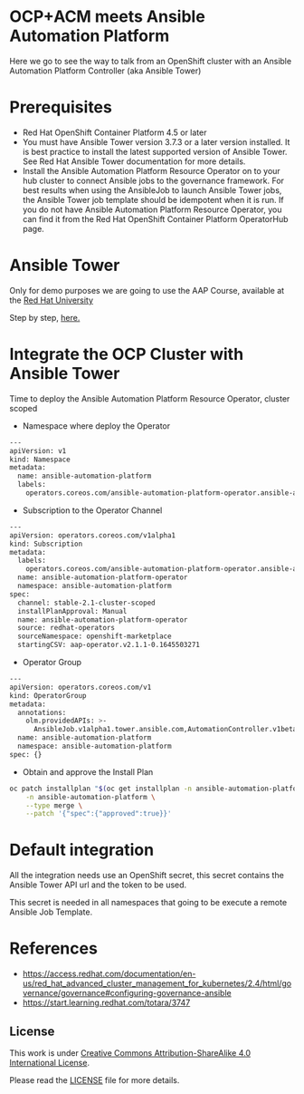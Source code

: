 # OCP+ACM meets Ansible Automation Platform

Here we go to see the way to talk from an OpenShift cluster with an Ansible Automation Platform Controller (aka Ansible Tower)

# Prerequisites
- Red Hat OpenShift Container Platform 4.5 or later
- You must have Ansible Tower version 3.7.3 or a later version installed. It is best practice to install the latest supported version of Ansible Tower. See Red Hat Ansible Tower documentation for more details.
- Install the Ansible Automation Platform Resource Operator on to your hub cluster to connect Ansible jobs to the governance framework. For best results when using the AnsibleJob to launch Ansible Tower jobs, the Ansible Tower job template should be idempotent when it is run. If you do not have Ansible Automation Platform Resource Operator, you can find it from the Red Hat OpenShift Container Platform OperatorHub page.

# Ansible Tower

Only for demo purposes we are going to use the AAP Course, available at the [Red Hat University](https://start.learning.redhat.com/totara/3747
)

Step by step, [here.](AnsibleTowerInstance.md)

# Integrate the OCP Cluster with Ansible Tower

Time to deploy the Ansible Automation Platform Resource Operator, cluster scoped

- Namespace where deploy the Operator
````bash
---
apiVersion: v1
kind: Namespace
metadata:
  name: ansible-automation-platform
  labels:
    operators.coreos.com/ansible-automation-platform-operator.ansible-automation-platfor: ''
````
- Subscription to the Operator Channel
````bash
---
apiVersion: operators.coreos.com/v1alpha1
kind: Subscription
metadata:
  labels:
    operators.coreos.com/ansible-automation-platform-operator.ansible-automation-platfor: ''
  name: ansible-automation-platform-operator
  namespace: ansible-automation-platform
spec:
  channel: stable-2.1-cluster-scoped
  installPlanApproval: Manual
  name: ansible-automation-platform-operator
  source: redhat-operators
  sourceNamespace: openshift-marketplace
  startingCSV: aap-operator.v2.1.1-0.1645503271
````
- Operator Group
````bash
---
apiVersion: operators.coreos.com/v1
kind: OperatorGroup
metadata:
  annotations:
    olm.providedAPIs: >-
      AnsibleJob.v1alpha1.tower.ansible.com,AutomationController.v1beta1.automationcontroller.ansible.com,AutomationControllerBackup.v1beta1.automationcontroller.ansible.com,AutomationControllerRestore.v1beta1.automationcontroller.ansible.com,AutomationHub.v1beta1.automationhub.ansible.com,AutomationHubBackup.v1beta1.automationhub.ansible.com,AutomationHubRestore.v1beta1.automationhub.ansible.com,JobTemplate.v1alpha1.tower.ansible.com
  name: ansible-automation-platform
  namespace: ansible-automation-platform
spec: {}
````
- Obtain and approve the Install Plan
````bash
oc patch installplan "$(oc get installplan -n ansible-automation-platform -o 'jsonpath={..metadata.name}')" \
    -n ansible-automation-platform \
    --type merge \
    --patch '{"spec":{"approved":true}}'
````

# Default integration

All the integration needs use an OpenShift secret, this secret contains the Ansible Tower API url and the token to be used.

This secret is needed in all namespaces that going to be execute a remote Ansible Job Template.

# References

- https://access.redhat.com/documentation/en-us/red_hat_advanced_cluster_management_for_kubernetes/2.4/html/governance/governance#configuring-governance-ansible
- https://start.learning.redhat.com/totara/3747

## License

This work is under [Creative Commons Attribution-ShareAlike 4.0 International License](http://creativecommons.org/licenses/by-sa/4.0/).

Please read the [LICENSE](LICENSE) file for more details.
